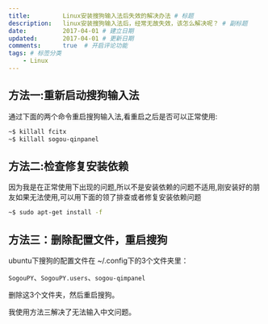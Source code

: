 ```yaml
---
title:         Linux安装搜狗输入法后失效的解决办法 # 标题
description:   linux安装搜狗输入法后，经常无故失效，该怎么解决呢？ # 副标题
date:          2017-04-01 # 建立日期
updated:       2017-04-01 # 更新日期
comments:      true  # 开启评论功能
tags: # 标签分类
    - Linux
---
```




## 方法一:重新启动搜狗输入法

通过下面的两个命令重启搜狗输入法,看重启之后是否可以正常使用:
```bash
~$ killall fcitx
~$ killall sogou-qinpanel
```

## 方法二:检查修复安装依赖

因为我是在正常使用下出现的问题,所以不是安装依赖的问题不适用,刚安装好的朋友如果无法使用,可以用下面的领了排查或者修复安装依赖问题
```bash
~$ sudo apt-get install -f
```

## 方法三：删除配置文件，重启搜狗
ubuntu下搜狗的配置文件在 ~/.config下的3个文件夹里：

`SogouPY`、`SogouPY.users`、`sogou-qimpanel`

删除这3个文件夹，然后重启搜狗。

我使用方法三解决了无法输入中文问题。
